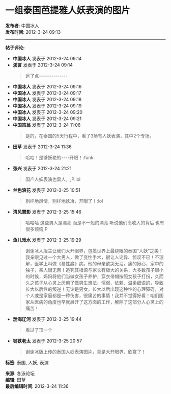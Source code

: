 # 一组泰国芭提雅人妖表演的图片

**发布者**: 中国冰人  
**发布时间**: 2012-3-24 09:13

---

**帖子评论:**

- **中国冰人** 发表于 2012-3-24 09:14
- **溪言** 发表于 2012-3-24 09:14
  > 远了点--------------
- **中国冰人** 发表于 2012-3-24 09:16
- **中国冰人** 发表于 2012-3-24 09:17
- **中国冰人** 发表于 2012-3-24 09:18
- **中国冰人** 发表于 2012-3-24 09:19
- **中国冰人** 发表于 2012-3-24 09:20
- **中国冰人** 发表于 2012-3-24 09:21
- **中国笛翁** 发表于 2012-3-24 11:06
  > 是的，在泰国的5天行程中，看了3场有人妖表演，其中2个专场。
- **田草** 发表于 2012-3-24 11:36
  > 哈哈！是够妖艳的----开眼！:funk:
- **张兴** 发表于 2012-3-24 21:21
  > 国产人妖表演也雷人。;P:lol
- **兰色浪花** 发表于 2012-3-25 10:51
  > 别样地风情，别样地妖冶，开眼了！:lol
- **清风慧影** 发表于 2012-3-25 15:46
  > 哈哈哈 这些男人是漂亮 而是不一般的漂亮 听说他们高收入的背后 也有很多烦恼;P
- **鱼儿戏水** 发表于 2012-3-25 19:29
  > 谢谢冰人版主让我们大开眼界，包揽世界上最绕眼的泰国“人妖”之美！我亲眼见过一个大男人，做了变性手术，很让人诧异、惊叹不已！不理解，医学上叫做《易性癖》病。他的母亲欲哭无泪，痛的揪心，家中的独子，亲人很无奈！追究其根源与家长有极大的关系，大多数孩子很小的时候，妈妈将他们当做女孩子养护，穿衣带帽按照女孩子打扮，久而久之孩子从心灵上厌倦了做男生想法、懦弱、依赖、温柔细语的，导致长大以后性的叛逆！无论是男女，长大以后出现这种性的心理障碍，对个人或是家庭都是一种伤害，很痛苦的事情！我并不觉得好看！咱们国家从医病的角度也早就展开了这方面的工作，解除了这部分人心灵上的痛苦！
- **渤海辽河** 发表于 2012-3-25 19:44
  > 看过了顶一个
- **钢铁老太** 发表于 2012-3-25 20:57
  > 谢谢冰版上传的泰国人妖表演图片，真是大开眼界、欣赏了！

**标签**: 泰国, 人妖, 表演

**来源**: 冬泳论坛  
**编辑**: 田草  
**最后编辑时间**: 2012-3-24 11:36